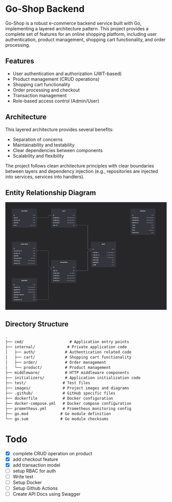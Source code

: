 # Go-Shop Backend

Go-Shop is a robust e-commerce backend service built with Go, implementing a layered architecture pattern. This project provides a complete set of features for an online shopping platform, including user authentication, product management, shopping cart functionality, and order processing.

## Features
- User authentication and authorization (JWT-based)
- Product management (CRUD operations)
- Shopping cart functionality
- Order processing and checkout
- Transaction management
- Role-based access control (Admin/User)

## Architecture
This layered architecture provides several benefits:
- Separation of concerns
- Maintainability and testability
- Clear dependencies between components
- Scalability and flexibility

The project follows clean architecture principles with clear boundaries between layers and dependency injection (e.g., repositories are injected into services, services into handlers).

## Entity Relationship Diagram
![ER Diagram](https://github.com/magistraapta/go-shop/blob/ea26075301cca3536d30420fc05564d7c01186c0/images/ERD.png)

## Directory Structure
```
.
├── cmd/                    # Application entry points
├── internal/              # Private application code
│   ├── auth/             # Authentication related code
│   ├── cart/             # Shopping cart functionality
│   ├── order/            # Order management
│   └── product/          # Product management
├── middleware/           # HTTP middleware components
├── initializers/         # Application initialization code
├── test/                # Test files
├── images/              # Project images and diagrams
├── .github/             # GitHub specific files
├── dockerfile           # Docker configuration
├── docker-compose.yml   # Docker compose configuration
├── prometheus.yml       # Prometheus monitoring config
├── go.mod              # Go module definition
└── go.sum              # Go module checksums
```

# Todo
- [x] complete CRUD operation on product
- [x] add checkout feature
- [x] add transaction model
- [ ] setup RBAC for auth
- [ ] Write test
- [ ] Setup Docker
- [ ] Setup Github Actions
- [ ] Create API Docs using Swagger